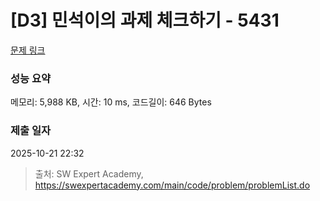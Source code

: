 # [D3] 민석이의 과제 체크하기 - 5431 

[문제 링크](https://swexpertacademy.com/main/code/problem/problemDetail.do?contestProbId=AWVl3rWKDBYDFAXm) 

### 성능 요약

메모리: 5,988 KB, 시간: 10 ms, 코드길이: 646 Bytes

### 제출 일자

2025-10-21 22:32



> 출처: SW Expert Academy, https://swexpertacademy.com/main/code/problem/problemList.do